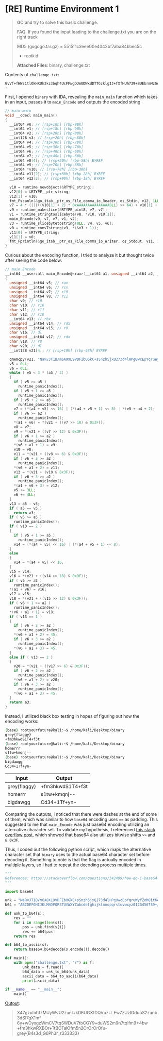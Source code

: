 # [RE] Runtime Environment 1

> GO and try to solve this basic challenge.
>
> FAQ: If you found the input leading to the challenge.txt you are on the right track
>
> MD5 (gogogo.tar.gz) = 5515f1c3eee00e4042bf7aba84bbec5c
>
> - rootkid
>
> **Attached Files**: binary, challenge.txt

Contents of `challenge.txt`:

```
GvVf+fHWz1tlOkHXUk3kz3bqh4UcFFwgDJmUDWxdDTTGzklgIJ+fXfHUh739+BUEbrmMzGoQOyDIFIz4GvTw+j--
```

First, I opened `binary` with IDA, revealing the `main_main` function which takes in an input, passes it to `main_Encode` and outputs the encoded string.

```c
// main.main
void __cdecl main_main()
{
  __int64 v0; // [rsp+10h] [rbp-98h]
  __int64 v1; // [rsp+18h] [rbp-90h]
  __int64 v2; // [rsp+20h] [rbp-88h]
  __int128 v3; // [rsp+20h] [rbp-88h]
  __int64 v4; // [rsp+30h] [rbp-78h]
  __int64 v5; // [rsp+38h] [rbp-70h]
  __int64 v6; // [rsp+40h] [rbp-68h]
  __int64 v7; // [rsp+48h] [rbp-60h]
  __int64 v8[4]; // [rsp+50h] [rbp-58h] BYREF
  __int64 v9; // [rsp+70h] [rbp-38h]
  __int64 *v10; // [rsp+78h] [rbp-30h]
  __int64 v11[2]; // [rsp+80h] [rbp-28h] BYREF
  __int64 v12[2]; // [rsp+90h] [rbp-18h] BYREF

  v10 = runtime_newobject(&RTYPE_string);
  v12[0] = &RTYPE__ptr_string;
  v12[1] = v10;
  fmt_Fscanln(&go_itab__ptr_os_File_comma_io_Reader, os_Stdin, v12, 1LL, 1LL);
  v7 = 4 * ((((((v10[1] + 2) * 0xAAAAAAAAAAAAAAABLL) >> 64) + v10[1] + 2) >> 1) - ((v10[1] + 2) >> 63));
  v9 = runtime_makeslice(&RTYPE_uint8, v7, v7);
  v1 = runtime_stringtoslicebyte(v8, *v10, v10[1]);
  main_Encode(v9, v7, v7, v1, v2);
  v3 = runtime_slicebytetostring(0LL, v4, v5, v6);
  v0 = runtime_convTstring(v3, *(&v3 + 1));
  v11[0] = &RTYPE_string;
  v11[1] = v0;
  fmt_Fprintln(&go_itab__ptr_os_File_comma_io_Writer, os_Stdout, v11, 1LL, 1LL);
}
```

Curious about the encoding function, I tried to analyze it but thought twice after seeing the code below:

```c
// main.Encode
__int64 __usercall main_Encode@<rax>(__int64 a1, unsigned __int64 a2, __int64 a3, __int64 a4, unsigned __int64 a5)
{
  unsigned __int64 v5; // rax
  unsigned __int64 v6; // rcx
  unsigned __int64 v7; // r10
  unsigned __int64 v8; // r11
  char v9; // r10
  char v10; // r10
  char v11; // r11
  char v12; // r10
  __int64 v13; // rbx
  unsigned __int64 v14; // rdx
  unsigned __int64 v15; // r8
  char v16; // dl
  unsigned __int64 v17; // rdx
  char v18; // r8
  char v20; // dl
  __int128 v21[4]; // [rsp+10h] [rbp-48h] BYREF

  qmemcpy(v21, "NaRvJT1B/m6AOXL9VDFIbUGkC+sSnzh5jxQ273d4lHPg0wcEpYqruWyfZoM8itKe", sizeof(v21));
  v5 = 0LL;
  v6 = 0LL;
  while ( v5 < 3 * (a5 / 3) )
  {
    if ( v5 >= a5 )
      runtime_panicIndex();
    if ( v5 + 1 >= a5 )
      runtime_panicIndex();
    if ( v5 + 2 >= a5 )
      runtime_panicIndex();
    v7 = (*(a4 + v5) << 16) | (*(a4 + v5 + 1) << 8) | *(v5 + a4 + 2);
    if ( v6 >= a2 )
      runtime_panicIndex();
    *(a1 + v6) = *(v21 + ((v7 >> 18) & 0x3F));
    v8 = v7;
    v9 = *(v21 + ((v7 >> 12) & 0x3F));
    if ( v6 + 1 >= a2 )
      runtime_panicIndex();
    *(v6 + a1 + 1) = v9;
    v10 = v8;
    v11 = *(v21 + ((v8 >> 6) & 0x3F));
    if ( v6 + 2 >= a2 )
      runtime_panicIndex();
    *(v6 + a1 + 2) = v11;
    v12 = *(v21 + (v10 & 0x3F));
    if ( v6 + 3 >= a2 )
      runtime_panicIndex();
    *(a1 + v6 + 3) = v12;
    v5 += 3LL;
    v6 += 4LL;
  }
  v13 = a5 - v5;
  if ( a5 == v5 )
    return a3;
  if ( v5 >= a5 )
    runtime_panicIndex();
  if ( v13 == 2 )
  {
    if ( v5 + 1 >= a5 )
      runtime_panicIndex();
    v14 = (*(a4 + v5) << 16) | (*(a4 + v5 + 1) << 8);
  }
  else
  {
    v14 = *(a4 + v5) << 16;
  }
  v15 = v14;
  v16 = *(v21 + ((v14 >> 18) & 0x3F));
  if ( v6 >= a2 )
    runtime_panicIndex();
  *(a1 + v6) = v16;
  v17 = v15;
  v18 = *(v21 + ((v15 >> 12) & 0x3F));
  if ( v6 + 1 >= a2 )
    runtime_panicIndex();
  *(v6 + a1 + 1) = v18;
  if ( v13 == 1 )
  {
    if ( v6 + 2 >= a2 )
      runtime_panicIndex();
    *(v6 + a1 + 2) = 45;
    if ( v6 + 3 >= a2 )
      runtime_panicIndex();
    *(v6 + a1 + 3) = 45;
  }
  else if ( v13 == 2 )
  {
    v20 = *(v21 + ((v17 >> 6) & 0x3F));
    if ( v6 + 2 >= a2 )
      runtime_panicIndex();
    *(v6 + a1 + 2) = v20;
    if ( v6 + 3 >= a2 )
      runtime_panicIndex();
    *(v6 + a1 + 3) = 45;
  }
  return a3;
}
```

Instead, I utilized black box testing in hopes of figuring out how the encoding works:

```bash
(base) rootyourfuture@kali:~$ /home/kali/Desktop/binary
grey{flaggy}
+fm3hkwdS1T4+f3t
(base) rootyourfuture@kali:~$ /home/kali/Desktop/binary
homerrr
s1tw+kmqnj--
(base) rootyourfuture@kali:~$ /home/kali/Desktop/binary
bigdawgg
Cd34+1Tf+yn-
```

| Input        | Output           |
| ------------ | ---------------- |
| grey{flaggy} | +fm3hkwdS1T4+f3t |
| homerrr      | s1tw+kmqnj--     |
| bigdawgg     | Cd34+1Tf+yn-     |

Comparing the outputs, I noticed that there were dashes at the end of some of them, which was similar to how `base64` encoding uses `==` as padding. This suggested to me that `main_Encode` was just base64 encoding utilizing an alternative character set. To validate my hypothesis, I referenced <a href="https://stackoverflow.com/questions/342409/how-do-i-base64-encode-decode-in-c">this stack overflow post</a>, which showed that base64 also utilizes bitwise shifts `>>` and `& 0x3F`.

Thus, I coded out the following python script, which maps the alternative character set that `binary` uses to the actual base64 character set before decoding it. Something to note is that the flag is actually encoded in multiple layers, so I had to repeat the decoding process multiple times.

```python
"""
References: https://stackoverflow.com/questions/342409/how-do-i-base64-encode-decode-in-c
"""

import base64

unk = "NaRvJT1B/m6AOXL9VDFIbUGkC+sSnzh5jxQ273d4lHPg0wcEpYqruWyfZoM8itKe-"
b64 = "ABCDEFGHIJKLMNOPQRSTUVWXYZabcdefghijklmnopqrstuvwxyz0123456789+/="

def unk_to_b64(s):
    res = ""
    for i in range(len(s)):
        pos = unk.find(s[i])
        res += b64[pos]
    return res

def b64_to_ascii(s):
    return base64.b64decode(s.encode()).decode()

def main():
    with open("challenge.txt", "r") as f:
        unk_data = f.read()
        b64_data = unk_to_b64(unk_data)
        ascii_data = b64_to_ascii(b64_data)
        print(ascii_data)

if __name__ == "__main__":
    main()

```

<u>Output</u>:

> X47gzutoh1zMUyWvU2zunI+kDBUGXfDQVuz+LFw7zUzIOduoS2zunb3dSI7gX1mf
> 6y+wOyxgzWmCV7tq6WDuV7tbCGY9+duWS2m9n7tqIfm9+4bw
> +fm3hkwRXBOr+TtBOTalOfm5n2OrOrOrOfu-
> grey{B4s3d_G0Ph3r_r333333}
